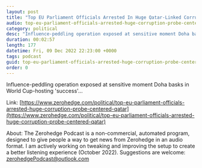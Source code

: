 ```yaml
---
layout: post
title: "Top EU Parliament Officials Arrested In Huge Qatar-Linked Corruption Probe"
audio: top-eu-parliament-officials-arrested-huge-corruption-probe-centered-qatar-0
category: political
desc: "Influence-peddling operation exposed at sensitive moment Doha basks in World Cup-hosting 'success'... "
duration: 00:02:57
length: 177
datetime: Fri, 09 Dec 2022 22:23:00 +0000
tags: podcast
guid: top-eu-parliament-officials-arrested-huge-corruption-probe-centered-qatar-0
order: 0
---
```

Influence-peddling operation exposed at sensitive moment Doha basks in World Cup-hosting 'success'... 

Link: [https://www.zerohedge.com/political/top-eu-parliament-officials-arrested-huge-corruption-probe-centered-qatar](https://www.zerohedge.com/political/top-eu-parliament-officials-arrested-huge-corruption-probe-centered-qatar)

About: The Zerohedge Podcast is a non-commercial, automated program, designed to give people a way to get news from Zerohedge in an audio format.  I am actively working on tweaking and improving the setup to create a better listening experience (October 2022).  Suggestions are welcome: [zerohedgePodcast@outlook.com](mailto:zerohedgePodcast@outlook.com)